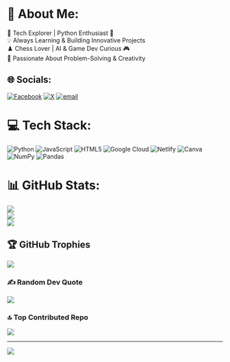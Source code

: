 # 💫 About Me:
🚀 Tech Explorer | Python Enthusiast 🐍<br>💡 Always Learning & Building Innovative Projects<br>♟️ Chess Lover | AI & Game Dev Curious 🎮<br>🔗 Passionate About Problem-Solving & Creativity


## 🌐 Socials:
[![Facebook](https://img.shields.io/badge/Facebook-%231877F2.svg?logo=Facebook&logoColor=white)](https://facebook.com/alamin80061) [![X](https://img.shields.io/badge/X-black.svg?logo=X&logoColor=white)](https://x.com/I__am_TheHunter) [![email](https://img.shields.io/badge/Email-D14836?logo=gmail&logoColor=white)](mailto:mohhamadalamin52@gmail.com) 

# 💻 Tech Stack:
![Python](https://img.shields.io/badge/python-3670A0?style=for-the-badge&logo=python&logoColor=ffdd54) ![JavaScript](https://img.shields.io/badge/javascript-%23323330.svg?style=for-the-badge&logo=javascript&logoColor=%23F7DF1E) ![HTML5](https://img.shields.io/badge/html5-%23E34F26.svg?style=for-the-badge&logo=html5&logoColor=white) ![Google Cloud](https://img.shields.io/badge/GoogleCloud-%234285F4.svg?style=for-the-badge&logo=google-cloud&logoColor=white) ![Netlify](https://img.shields.io/badge/netlify-%23000000.svg?style=for-the-badge&logo=netlify&logoColor=#00C7B7) ![Canva](https://img.shields.io/badge/Canva-%2300C4CC.svg?style=for-the-badge&logo=Canva&logoColor=white) ![NumPy](https://img.shields.io/badge/numpy-%23013243.svg?style=for-the-badge&logo=numpy&logoColor=white) ![Pandas](https://img.shields.io/badge/pandas-%23150458.svg?style=for-the-badge&logo=pandas&logoColor=white)
# 📊 GitHub Stats:
![](https://github-readme-stats.vercel.app/api?username=alamin0x&theme=merko&hide_border=false&include_all_commits=true&count_private=false)<br/>
![](https://github-readme-streak-stats.herokuapp.com/?user=alamin0x&theme=merko&hide_border=false)<br/>
![](https://github-readme-stats.vercel.app/api/top-langs/?username=alamin0x&theme=merko&hide_border=false&include_all_commits=true&count_private=false&layout=compact)

## 🏆 GitHub Trophies
![](https://github-profile-trophy.vercel.app/?username=alamin0x&theme=transparent&no-frame=false&no-bg=false&margin-w=4)

### ✍️ Random Dev Quote
![](https://quotes-github-readme.vercel.app/api?type=horizontal&theme=radical)

### 🔝 Top Contributed Repo
![](https://github-contributor-stats.vercel.app/api?username=alamin0x&limit=5&theme=transparent&combine_all_yearly_contributions=true)

---
[![](https://visitcount.itsvg.in/api?id=alamin0x&icon=7&color=13)](https://visitcount.itsvg.in)

<!-- Proudly created with GPRM ( https://gprm.itsvg.in ) -->
